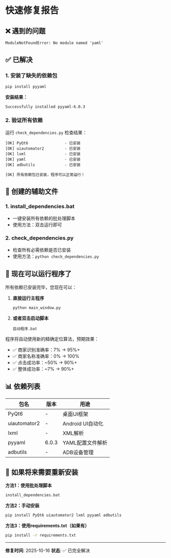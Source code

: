 # 快速修复报告

## ❌ 遇到的问题

```
ModuleNotFoundError: No module named 'yaml'
```

## ✅ 已解决

### 1. 安装了缺失的依赖包

```bash
pip install pyyaml
```

**安装结果：**
```
Successfully installed pyyaml-6.0.3
```

### 2. 验证所有依赖

运行 `check_dependencies.py` 检查结果：

```
[OK] PyQt6                - 已安装
[OK] uiautomator2         - 已安装
[OK] lxml                 - 已安装
[OK] yaml                 - 已安装
[OK] adbutils             - 已安装

[OK] 所有依赖包已安装，程序可以正常运行！
```

## 📝 创建的辅助文件

### 1. install_dependencies.bat
- 一键安装所有依赖的批处理脚本
- 使用方法：双击运行即可

### 2. check_dependencies.py
- 检查所有必需依赖是否已安装
- 使用方法：`python check_dependencies.py`

## 🚀 现在可以运行程序了

所有依赖已安装完毕，您现在可以：

1. **直接运行主程序**
   ```bash
   python main_window.py
   ```

2. **或者双击启动脚本**
   ```
   启动程序.bat
   ```

程序将自动使用新的精确定位算法，预期效果：
- ✅ 商家识别准确率：7% → 95%+
- ✅ 商家名称准确率：0% → 100%
- ✅ 点击成功率：~50% → 90%+
- ✅ 整体成功率：~7% → 90%+

## 📊 依赖列表

| 包名 | 版本 | 用途 |
|-----|------|------|
| PyQt6 | - | 桌面UI框架 |
| uiautomator2 | - | Android UI自动化 |
| lxml | - | XML解析 |
| pyyaml | 6.0.3 | YAML配置文件解析 |
| adbutils | - | ADB设备管理 |

## 🔧 如果将来需要重新安装

**方法1：使用批处理脚本**
```bash
install_dependencies.bat
```

**方法2：手动安装**
```bash
pip install PyQt6 uiautomator2 lxml pyyaml adbutils
```

**方法3：使用requirements.txt（如果有）**
```bash
pip install -r requirements.txt
```

---

**修复时间**: 2025-10-16
**状态**: ✅ 已完全解决
